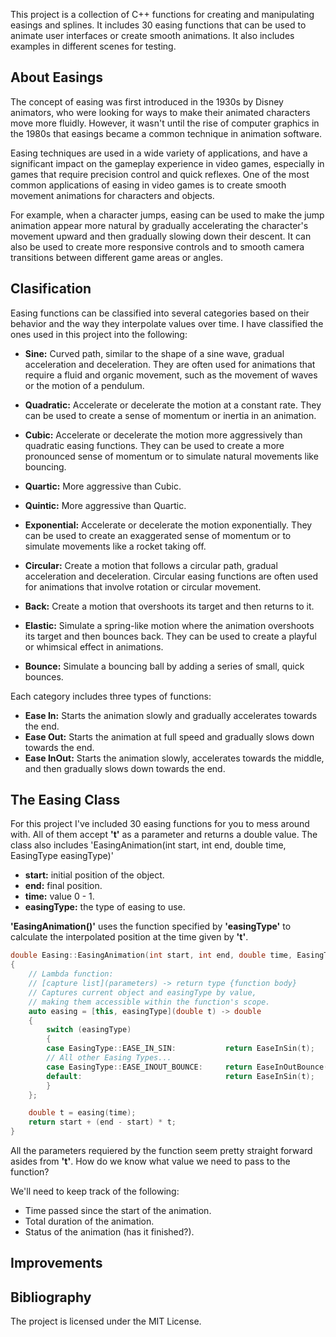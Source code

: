 
This project is a collection of C++ functions for creating and manipulating easings and splines. It includes 30 easing functions that can be used to animate user interfaces or create smooth animations.
It also includes examples in different scenes for testing.

## About Easings

The concept of easing was first introduced in the 1930s by Disney animators, who were looking for ways to make their animated characters move more fluidly. However, it wasn't until the rise of computer graphics in the 1980s that easings became a common technique in animation software.

Easing techniques are used in a wide variety of applications, and have a significant impact on the gameplay experience in video games, especially in games that require precision control and quick reflexes. One of the most common applications of easing in video games is to create smooth movement animations for characters and objects.

For example, when a character jumps, easing can be used to make the jump animation appear more natural by gradually accelerating the character's movement upward and then gradually slowing down their descent. It can also be used to create more responsive controls and to smooth camera transitions between different game areas or angles.

## Clasification

Easing functions can be classified into several categories based on their behavior and the way they interpolate values over time. I have classified the ones used in this project into the following:

- **Sine:** Curved path, similar to the shape of a sine wave, gradual acceleration and deceleration.
They are often used for animations that require a fluid and organic movement, such as the movement of waves or the motion of a pendulum.

- **Quadratic:** Accelerate or decelerate the motion at a constant rate.
They can be used to create a sense of momentum or inertia in an animation.

- **Cubic:** Accelerate or decelerate the motion more aggressively than quadratic easing functions.
They can be used to create a more pronounced sense of momentum or to simulate natural movements like bouncing.

- **Quartic:** More aggressive than Cubic.

- **Quintic:** More aggressive than Quartic.

- **Exponential:** Accelerate or decelerate the motion exponentially.
They can be used to create an exaggerated sense of momentum or to simulate movements like a rocket taking off.

- **Circular:** Create a motion that follows a circular path, gradual acceleration and deceleration.
Circular easing functions are often used for animations that involve rotation or circular movement.

- **Back:** Create a motion that overshoots its target and then returns to it.

- **Elastic:** Simulate a spring-like motion where the animation overshoots its target and then bounces back.
They can be used to create a playful or whimsical effect in animations.

- **Bounce:** Simulate a bouncing ball by adding a series of small, quick bounces.

Each category includes three types of functions:

- **Ease In:** Starts the animation slowly and gradually accelerates towards the end.
- **Ease Out:** Starts the animation at full speed and gradually slows down towards the end.
- **Ease InOut:** Starts the animation slowly, accelerates towards the middle, and then gradually slows down towards the end.

## The Easing Class

For this project I've included 30 easing functions for you to mess around with. All of them accept __'t'__ as a parameter and returns a double value.
The class also includes 'EasingAnimation(int start, int end, double time, EasingType easingType)'
- **start:** initial position of the object.
- **end:** final position.
- **time:** value 0 - 1.
- **easingType:** the type of easing to use.

__'EasingAnimation()'__ uses the function specified by __'easingType'__ to calculate the interpolated position at the time given by __'t'__.

```c++
double Easing::EasingAnimation(int start, int end, double time, EasingType easingType)
{
    // Lambda function:
    // [capture list](parameters) -> return type {function body}
    // Captures current object and easingType by value,
    // making them accessible within the function's scope.
    auto easing = [this, easingType](double t) -> double
    {
        switch (easingType)
        {
        case EasingType::EASE_IN_SIN:           return EaseInSin(t);
        // All other Easing Types...
        case EasingType::EASE_INOUT_BOUNCE:     return EaseInOutBounce(t);
        default:                                return EaseInSin(t);
        }
    };

    double t = easing(time);
    return start + (end - start) * t;
}
```

All the parameters requiered by the function seem pretty straight forward asides from __'t'__. How do we know what value we need to pass to the function?

We'll need to keep track of the following:
- Time passed since the start of the animation.
- Total duration of the animation.
- Status of the animation (has it finished?).









## Improvements


## Bibliography
The project is licensed under the MIT License.
